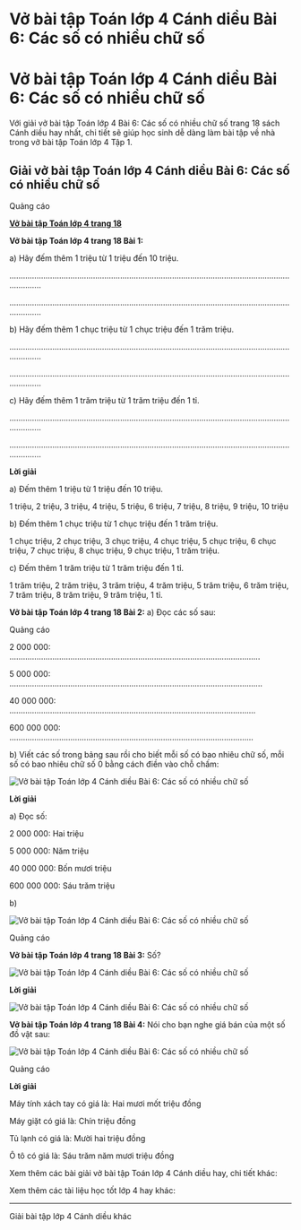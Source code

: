 # Vở bài tập Toán lớp 4 Cánh diều Bài 6: Các số có nhiều chữ số

# Vở bài tập Toán lớp 4 Cánh diều Bài 6: Các số có nhiều chữ số

Với giải vở bài tập Toán lớp 4 Bài 6: Các số có nhiều chữ số trang 18 sách Cánh diều hay nhất, chi tiết sẽ giúp học sinh dễ dàng làm bài tập về nhà trong vở bài tập Toán lớp 4 Tập 1.

## Giải vở bài tập Toán lớp 4 Cánh diều Bài 6: Các số có nhiều chữ số

Quảng cáo

[**Vở bài tập Toán lớp 4 trang 18**](https://vietjack.com/vbt-toan-4-cd/vbt-toan-lop-4-trang-18-canh-dieu.jsp)

**Vở bài tập Toán lớp 4 trang 18 Bài 1:**

a) Hãy đếm thêm 1 triệu từ 1 triệu đến 10 triệu.

..........................................................................................................................................

..........................................................................................................................................

b) Hãy đếm thêm 1 chục triệu từ 1 chục triệu đến 1 trăm triệu.

..........................................................................................................................................

..........................................................................................................................................

c) Hãy đếm thêm 1 trăm triệu từ 1 trăm triệu đến 1 tỉ.

..........................................................................................................................................

..........................................................................................................................................

**Lời giải**

a) Đếm thêm 1 triệu từ 1 triệu đến 10 triệu.

1 triệu, 2 triệu, 3 triệu, 4 triệu, 5 triệu, 6 triệu, 7 triệu, 8 triệu, 9 triệu, 10 triệu

b) Đếm thêm 1 chục triệu từ 1 chục triệu đến 1 trăm triệu.

1 chục triệu, 2 chục triệu, 3 chục triệu, 4 chục triệu, 5 chục triệu, 6 chục triệu, 7 chục triệu, 8 chục triệu, 9 chục triệu, 1 trăm triệu.

c) Đếm thêm 1 trăm triệu từ 1 trăm triệu đến 1 tỉ.

1 trăm triệu, 2 trăm triệu, 3 trăm triệu, 4 trăm triệu, 5 trăm triệu, 6 trăm triệu, 7 trăm triệu, 8 trăm triệu, 9 trăm triệu, 1 tỉ.

**Vở bài tập Toán lớp 4 trang 18 Bài 2:** a) Đọc các số sau: 

Quảng cáo

2 000 000: ...............................................................................................................

5 000 000: ................................................................................................................

40 000 000: .............................................................................................................

600 000 000: ............................................................................................................

b) Viết các số trong bảng sau rồi cho biết mỗi số có bao nhiêu chữ số, mỗi số có bao nhiêu chữ số 0 bằng cách điền vào chỗ chấm:

![Vở bài tập Toán lớp 4 Cánh diều Bài 6: Các số có nhiều chữ số](https://vietjack.com/vbt-toan-4-cd/images/bai-6-cac-so-co-nhieu-chu-so.PNG)

**Lời giải**

a) Đọc số: 

2 000 000: Hai triệu

5 000 000: Năm triệu

40 000 000: Bốn mươi triệu

600 000 000: Sáu trăm triệu

b) 

![Vở bài tập Toán lớp 4 Cánh diều Bài 6: Các số có nhiều chữ số](https://vietjack.com/vbt-toan-4-cd/images/bai-6-cac-so-co-nhieu-chu-so-1.PNG)

Quảng cáo

**Vở bài tập Toán lớp 4 trang 18 Bài 3:** Số?

![Vở bài tập Toán lớp 4 Cánh diều Bài 6: Các số có nhiều chữ số](https://vietjack.com/vbt-toan-4-cd/images/bai-6-cac-so-co-nhieu-chu-so-2.PNG)

**Lời giải**

![Vở bài tập Toán lớp 4 Cánh diều Bài 6: Các số có nhiều chữ số](https://vietjack.com/vbt-toan-4-cd/images/bai-6-cac-so-co-nhieu-chu-so-3.PNG)

**Vở bài tập Toán lớp 4 trang 18 Bài 4:** Nói cho bạn nghe giá bán của một số đồ vật sau:

![Vở bài tập Toán lớp 4 Cánh diều Bài 6: Các số có nhiều chữ số](https://vietjack.com/vbt-toan-4-cd/images/bai-6-cac-so-co-nhieu-chu-so-4.PNG)

Quảng cáo

**Lời giải**

Máy tính xách tay có giá là: Hai mươi mốt triệu đồng

Máy giặt có giá là: Chín triệu đồng

Tủ lạnh có giá là: Mười hai triệu đồng

Ô tô có giá là: Sáu trăm năm mươi triệu đồng

Xem thêm các bài giải vở bài tập Toán lớp 4 Cánh diều hay, chi tiết khác:

Xem thêm các tài liệu học tốt lớp 4 hay khác:

* * *

Giải bài tập lớp 4 Cánh diều khác
